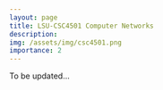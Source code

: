```yaml
---
layout: page
title: LSU-CSC4501 Computer Networks
description:
img: /assets/img/csc4501.png
importance: 2
---
```


To be updated...

<!-- 
<div class="row">
        <div class="col-12 col-sm-12 col-md-10 col-lg-10 mx-auto d-block">
        <img class="img-fluid" src="{{ '/assets/img/geaux-hackathon-overview.png' | relative_url }}" alt="" />
        <div class="caption">
            <a href="https://sase-lsu-geaux-hack-2023.devpost.com">https://sase-lsu-geaux-hack-2023.devpost.com</a>.
        </div>
    </div>
</div> -->

